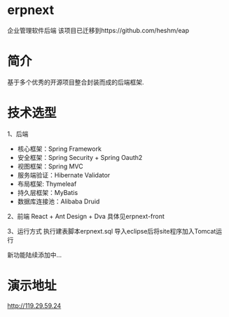 ﻿# erpnext
企业管理软件后端
该项目已迁移到https://github.com/heshm/eap

# 简介
基于多个优秀的开源项目整合封装而成的后端框架.

# 技术选型
1、后端
* 核心框架：Spring Framework
* 安全框架：Spring Security + Spring Oauth2
* 视图框架：Spring MVC
* 服务端验证：Hibernate Validator
* 布局框架: Thymeleaf
* 持久层框架：MyBatis
* 数据库连接池：Alibaba Druid

2、前端
React + Ant Design + Dva
具体见erpnext-front

3、运行方式
执行建表脚本erpnext.sql
导入eclipse后将site程序加入Tomcat运行

新功能陆续添加中...

# 演示地址
http://119.29.59.24 
